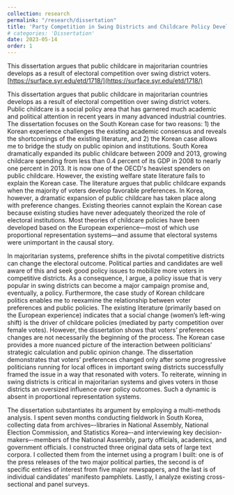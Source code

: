 ```yaml
---
collection: research
permalink: "/research/dissertation"
title: 'Party Competition in Swing Districts and Childcare Policy Development in South Korea (Dissertation)'
# categories: 'Dissertation'
date: 2023-05-14
order: 1
---
```


This dissertation argues that public childcare in majoritarian countries develops as a result of electoral competition over swing district voters. [https://surface.syr.edu/etd/1718/](https://surface.syr.edu/etd/1718/)

This dissertation argues that public childcare in majoritarian countries develops as a result of electoral competition over swing district voters. Public childcare is a social policy area that has garnered much academic and political attention in recent years in many advanced industrial countries. The dissertation focuses on the South Korean case for two reasons: 1) the Korean experience challenges the existing academic consensus and reveals the shortcomings of the existing literature, and 2) the Korean case allows me to bridge the study on public opinion and institutions. South Korea dramatically expanded its public childcare between 2009 and 2013, growing childcare spending from less than 0.4 percent of its GDP in 2008 to nearly one percent in 2013. It is now one of the OECD's heaviest spenders on public childcare. However, the existing welfare state literature fails to explain the Korean case. The literature argues that public childcare expands when the majority of voters develop favorable preferences. In Korea, however, a dramatic expansion of public childcare has taken place along with preference changes. Existing theories cannot explain the Korean case because existing studies have never adequately theorized the role of electoral institutions. Most theories of childcare policies have been developed based on the European experience—most of which use proportional representation systems—and assume that electoral systems were unimportant in the causal story.

In majoritarian systems, preference shifts in the pivotal competitive districts can change the electoral outcome. Political parties and candidates are well aware of this and seek good policy issues to mobilize more voters in competitive districts. As a consequence, I argue, a policy issue that is very popular in swing districts can become a major campaign promise and, eventually, a policy. Furthermore, the case study of Korean childcare politics enables me to reexamine the relationship between voter preferences and public policies. The existing literature (primarily based on the European experience) indicates that a social change (women’s left-wing shift) is the driver of childcare policies (mediated by party competition over female votes). However, the dissertation shows that voters’ preferences changes are not necessarily the beginning of the process. The Korean case provides a more nuanced picture of the interaction between politicians’ strategic calculation and public opinion change. The dissertation demonstrates that voters’ preferences changed only after some progressive politicians running for local offices in important swing districts successfully framed the issue in a way that resonated with voters. To reiterate, winning in swing districts is critical in majoritarian systems and gives voters in those districts an oversized influence over policy outcomes. Such a dynamic is absent in proportional representation systems.

The dissertation substantiates its argument by employing a multi-methods analysis. I spent seven months conducting fieldwork in South Korea, collecting data from archives–-libraries in National Assembly, National Election Commission, and Statistics Korea–-and interviewing key decision-makers–-members of the National Assembly, party officials, academics, and government officials. I constructed three original data sets of large text corpora. I collected them from the internet using a program I built: one is of the press releases of the two major political parties, the second is of specific entries of interest from five major newspapers, and the last is of individual candidates' manifesto pamphlets. Lastly, I analyze existing cross-sectional and panel surveys.
